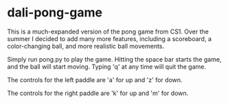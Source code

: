 # dali-pong-game
This is a much-expanded version of the pong game from CS1. Over the summer I decided to add many more features, including a scoreboard, a color-changing ball, and more realistic ball movements.

Simply run pong.py to play the game. Hitting the space bar starts the game, and the ball will start moving. Typing 'q' at any time will quit the game.

The controls for the left paddle are 'a' for up and 'z' for down.

The controls for the right paddle are 'k' for up and 'm' for down.
